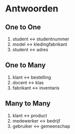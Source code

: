 # Antwoorden

## One to One
1. student <-> studentnummer
2. model <-> kledingfabrikant
3. student <-> adres

## One to Many
1. klant <-> bestelling
2. docent <-> klas
3. fabrikant <-> inventaris
   
## Many to Many
1. klant <-> product
2. medewerker <-> bedrijf
3. gebruiker  <-> gemeenschap